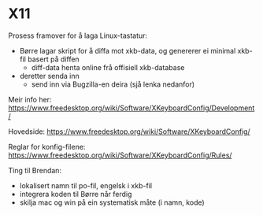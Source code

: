 X11
===

Prosess framover for å laga Linux-tastatur:


* Børre lagar skript for å diffa mot xkb-data, og genererer ei minimal xkb-fil basert på diffen
    * diff-data henta online frå offisiell xkb-database
* deretter senda inn
    * send inn via Bugzilla-en deira (sjå lenka nedanfor)


Meir info her:
<https://www.freedesktop.org/wiki/Software/XKeyboardConfig/Development/>


Hovedside: <https://www.freedesktop.org/wiki/Software/XKeyboardConfig/>


Reglar for konfig-filene:
<https://www.freedesktop.org/wiki/Software/XKeyboardConfig/Rules/>


Ting til Brendan:

* lokalisert namn til po-fil, engelsk i xkb-fil
* integrera koden til Børre når ferdig
* skilja mac og win på ein systematisk måte (i namn, kode)
